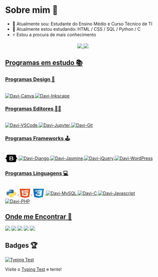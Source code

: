 # Sobre mim 👋

- 🔭 Atualmente sou: Estudante do Ensino Médio e Curso Técnico de TI
- 🌱 Atualmente estou estudando: HTML / CSS / SQL / Python / C
- ⚡ Estou a procura de mais conhecimento

<div align="center">
  <a href="https://github.com/DaviVidal01">
  <img height="180em" src="https://github-readme-stats.vercel.app/api?username=DaviVidal01&show_icons=true&theme=merko&include_all_commits=true&count_private=true"/>
  <img height="180em" src="https://github-readme-stats.vercel.app/api/top-langs/?username=DaviVidal01&hide=PowerShell,Batchfile,jupyter%20notebook&layout=compact&langs_count=4&theme=merko"/>
</div>

## Programas em estudo 📚

### Programas Design 🎨
<div style="display: inline_block"><br>
  <img align="center" alt="Davi-Canva" height="30" width="40" src="https://cdn.jsdelivr.net/gh/devicons/devicon/icons/canva/canva-original.svg">
  <img align="center" alt="Davi-Inkscape" height="30" width="40" src="https://cdn.jsdelivr.net/gh/devicons/devicon/icons/inkscape/inkscape-original.svg">
</div>

### Programas Editores 👨‍💻
<div style="display: inline_block"><br>
  <img align="center" alt="Davi-VSCode" height="30" width="40" src="https://cdn.jsdelivr.net/gh/devicons/devicon/icons/vscode/vscode-original.svg">
  <img align="center" alt="Davi-Jupyter" height="30" width="40" src="https://cdn.jsdelivr.net/gh/devicons/devicon/icons/jupyter/jupyter-original-wordmark.svg">
  <img align="center" alt="Davi-Git" height="30" width="40" src="https://cdn.jsdelivr.net/gh/devicons/devicon/icons/git/git-original.svg">
</div>

### Programas Frameworks 🕹️
<div style="display: inline_block"><br>
  <img align="center" alt="Davi-Bootstrap" height="30" width="40" src="https://raw.githubusercontent.com/devicons/devicon/master/icons/bootstrap/bootstrap-plain.svg">
  <img align="center" alt="Davi-Django" height="30" width="40" src="https://cdn.jsdelivr.net/gh/devicons/devicon/icons/django/django-plain.svg">
  <img align="center" alt="Davi-Jasmine" height="30" width="40" src="https://cdn.jsdelivr.net/gh/devicons/devicon/icons/jasmine/jasmine-plain.svg">
  <img align="center" alt="Davi-jQuery" height="30" width="40" src="https://cdn.jsdelivr.net/gh/devicons/devicon/icons/jquery/jquery-original.svg" />
  <img align="center" alt="Davi-WordPress" height="30" width="40" src="https://cdn.jsdelivr.net/gh/devicons/devicon/icons/wordpress/wordpress-plain.svg" />
</div>

### Programas Linguagens 💻
<div style="display: inline_block"><br>
  <img align="center" alt="Davi-Python" height="30" width="40" src="https://raw.githubusercontent.com/devicons/devicon/master/icons/python/python-original.svg">
  <img align="center" alt="Davi-HTML" height="30" width="40" src="https://raw.githubusercontent.com/devicons/devicon/master/icons/html5/html5-original.svg">
  <img align="center" alt="Davi-CSS" height="30" width="40" src="https://raw.githubusercontent.com/devicons/devicon/master/icons/css3/css3-original.svg">
  <img align="center" alt="Davi-MySQL" height="30" width="40" src="https://cdn.jsdelivr.net/gh/devicons/devicon/icons/mysql/mysql-original-wordmark.svg">
  <img align="center" alt="Davi-C" height="30" width="40" src="https://cdn.jsdelivr.net/gh/devicons/devicon/icons/c/c-original.svg">
  <img align="center" alt="Davi-Javascript" height="30" width="40" src="https://cdn.jsdelivr.net/gh/devicons/devicon/icons/javascript/javascript-original.svg" >
  <img align="center" alt="Davi-PHP" height="30" width="40" src="https://cdn.jsdelivr.net/gh/devicons/devicon/icons/php/php-plain.svg" />
</div>

###
  
## Onde me Encontrar 🧭

<div> 
  <a href="https://instagram.com/davi.vidal13" target="_blank"><img src="https://img.shields.io/badge/-Instagram-%23E4405F?style=for-the-badge&logo=instagram&logoColor=white" target="_blank"></a>
  <a href="https://discord.gg/ryYt2DMx9d" target="_blank"><img src="https://img.shields.io/badge/Discord-7289DA?style=for-the-badge&logo=discord&logoColor=white" target="_blank"></a> 
  <a href = "mailto:davividal0605@gmail.com"><img src="https://img.shields.io/badge/-Gmail-%23333?style=for-the-badge&logo=gmail&logoColor=white" target="_blank"></a>
  <a href="https://www.linkedin.com/in/davividal06" target="_blank"><img src="https://img.shields.io/badge/-LinkedIn-%230077B5?style=for-the-badge&logo=linkedin&logoColor=white" target="_blank"></a> 
  <a href="https://github.com/DaviVidal01/" target="_blank"><img src="https://img.shields.io/github/followers/DaviVidal01?label=follow&style=social" target="_blank"></a>
</div>

  ###
  
## Badges 🏆
<div>
  <section><a href="https://10fastfingers.com/typing-test/portuguese"><img src="http://img.10fastfingers.com/badge/typing-test_4_CD.png" alt="Typing Test" width="250px"/></a><p> Visite o <a href="https://10fastfingers.com/typing-test/portuguese">Typing Test</a> e tente!</p></section>
</div>

